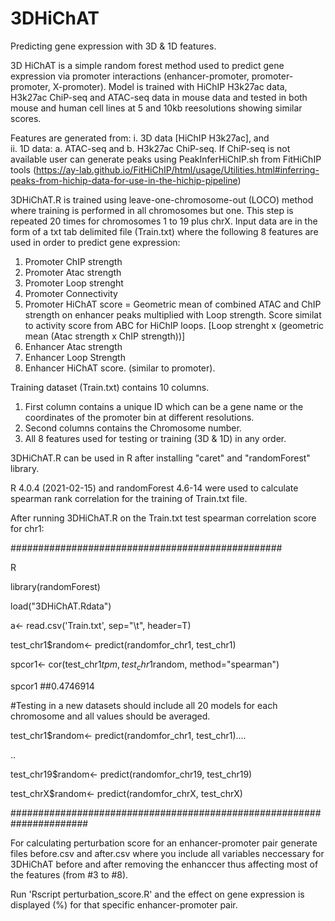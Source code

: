 # 3DHiChAT
Predicting gene expression with 3D & 1D features. 

3D HiChAT is a simple random forest method used to predict gene expression via promoter interactions (enhancer-promoter, promoter-promoter, X-promoter). Model is trained with HiChIP H3k27ac data, H3k27ac ChiP-seq and ATAC-seq data in mouse data and tested in both mouse and human cell lines at 5 and 10kb reesolutions showing similar scores. 

Features are generated from:
i. 3D data [HiChIP H3k27ac], and  
ii. 1D data:
    a. ATAC-seq and 
    b. H3k27ac ChiP-seq. If ChiP-seq is not available user can generate peaks using PeakInferHiChIP.sh from FitHiChIP tools (https://ay-lab.github.io/FitHiChIP/html/usage/Utilities.html#inferring-peaks-from-hichip-data-for-use-in-the-hichip-pipeline)

3DHiChAT.R is trained using leave-one-chromosome-out (LOCO) method where training is performed in all chromosomes but one. This step is repeated 20 times for chromosomes 1 to 19 plus chrX. 
Input data are in the form of a txt tab delimited file (Train.txt) where the following 8 features are used in order to predict gene expression:
1. Promoter ChIP strength
2. Promoter Atac strength
3. Promoter Loop strenght
4. Promoter Connectivity
5. Promoter HiChAT score = Geometric mean of combined ATAC and ChIP strength on enhancer peaks multiplied with Loop strength. Score similat to activity score from ABC for HiChIP loops. [Loop strenght x (geometric mean (Atac strength x ChIP strength))]
6. Enhancer Atac strength
7. Enhancer Loop Strength
8. Enhancer HiChAT score. (similar to promoter).

Training dataset (Train.txt) contains 10 columns.
1. First column contains a unique ID which can be a gene name or the coordinates of the promoter bin at different resolutions.
2. Second columns contains the Chromosome number.
3. All 8 features used for testing or training (3D & 1D) in any order.

3DHiChAT.R can be used in R after installing "caret" and "randomForest" library. 

R 4.0.4 (2021-02-15) and randomForest 4.6-14 were used to calculate spearman rank correlation for the training of Train.txt file.

After running 3DHiChAT.R on the Train.txt test spearman correlation score for chr1: 

#################################################

R

library(randomForest)

load("3DHiChAT.Rdata")

a<- read.csv('Train.txt', sep="\t", header=T)

test_chr1$random<- predict(randomfor_chr1, test_chr1)

spcor1<- cor(test_chr1$tpm,  test_chr1$random, method="spearman")

spcor1  ##0.4746914

#Testing in a new datasets should include all 20 models for each chromosome and all values should be averaged.

test_chr1$random<- predict(randomfor_chr1, test_chr1)....

..

test_chr19$random<- predict(randomfor_chr19, test_chr19)

test_chrX$random<- predict(randomfor_chrX, test_chrX)

######################################################################

For calculating perturbation score for an enhancer-promoter pair generate files before.csv and after.csv where you include all variables neccessary for 3DHiChAT before and after removing the enhanccer thus affecting most of the features (from #3 to #8).

Run 'Rscript perturbation_score.R' and the effect on gene expression is displayed (%) for that specific enhancer-promoter pair.




